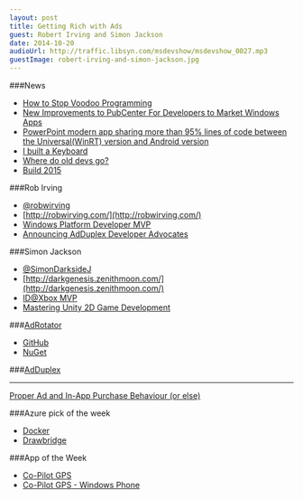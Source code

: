 ```yaml
---
layout: post
title: Getting Rich with Ads
guest: Robert Irving and Simon Jackson
date: 2014-10-20
audioUrl: http://traffic.libsyn.com/msdevshow/msdevshow_0027.mp3
guestImage: robert-irving-and-simon-jackson.jpg
---
```


###News

 - [How to Stop Voodoo Programming](http://robots.thoughtbot.com/how-to-stop-voodoo-programming)
 - [New Improvements to PubCenter For Developers to Market Windows Apps](http://advertising.microsoft.com/en/blogpost/129472/microsoft-advertising-blog/announcing-new-capabilities-for-developers-to-promote-their-windows-and-windows-phone-apps)
 - [PowerPoint modern app sharing more than 95% lines of code between the Universal(WinRT) version and Android version](http://www.zdnet.com/how-microsoft-is-taking-on-the-cross-platform-challenge-with-office-7000034826/)
 - [I built a Keyboard](http://www.davecooper.org/blog/2014/10/15/i-built-a-keyboard/)
 - [Where do old devs go?](http://ayende.com/blog/168802/career-planning-where-do-old-devs-go-to)
 - [Build 2015](http://www.buildwindows.com/)

###Rob Irving

 - [@robwirving](https://twitter.com/robwirving)
 - [http://robwirving.com/](http://robwirving.com/)
 - [Windows Platform Developer MVP](https://mvp.microsoft.com/en-us/mvp/Rob%20Wolfs%20Irving-5000950)
 - [Announcing AdDuplex Developer Advocates](http://catchyagency.com/announcing-adduplex-developer-advocates/)

###Simon Jackson

 - [@SimonDarksideJ](https://twitter.com/SimonDarksideJ)
 - [http://darkgenesis.zenithmoon.com/](http://darkgenesis.zenithmoon.com/)
 - [ID@Xbox MVP](http://mvp.microsoft.com/en-us/mvp/Simon%20Jackson-5001069)
 - [Mastering Unity 2D Game Development](http://bit.ly/MasteringUnity2D-Book)

###[AdRotator](http://getadrotator.com/)

 - [GitHub](https://github.com/Adrotator/AdrotatorV2)
 - [NuGet](https://www.nuget.org/packages/AdRotator/)

###[AdDuplex](https://www.adduplex.com/)

----------

[Proper Ad and In-App Purchase Behaviour (or else)](http://bit.ly/ResponsibleAds-inApp)

###Azure pick of the week

 - [Docker](http://azure.microsoft.com/blog/2014/10/15/new-windows-server-containers-and-azure-support-for-docker/)
  - [Drawbridge](http://research.microsoft.com/en-us/projects/drawbridge/default.aspx)

###App of the Week
 - [Co-Pilot GPS](http://copilotgps.com/us/)
  - [Co-Pilot GPS - Windows Phone](http://www.windowsphone.com/s?appid=ec860657-f89d-4740-866b-97c44b49a20c)